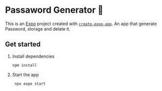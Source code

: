 # Passaword Generator 👋

This is an [Expo](https://expo.dev) project created with [`create-expo-app`](https://www.npmjs.com/package/create-expo-app). 
An app that generate Password, storage and delate it.

## Get started

1. Install dependencies

   ```bash
   npm install
   ```

2. Start the app

   ```bash
    npx expo start
   ```


